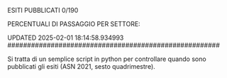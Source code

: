 ESITI PUBBLICATI 0/190 

PERCENTUALI DI PASSAGGIO PER SETTORE:

UPDATED 2025-02-01 18:14:58.934993
###################################################### 

Si tratta di un semplice script in python per controllare quando sono pubblicati gli esiti (ASN 2021, sesto quadrimestre).

